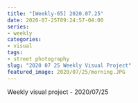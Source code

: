 ```yaml
---
title: "[Weekly-65] 2020.07.25"
date: 2020-07-25T09:24:57-04:00
series:
- weekly
categories:
- visual
tags:
- street photography
slug: "2020 07 25 Weekly Visual Project"
featured_image: 2020/07/25/morning.JPG
---
```


Weekly visual project - 2020/07/25
<!--more-->
<!--toc-->
